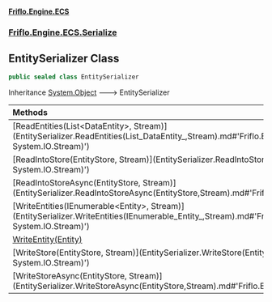 #### [Friflo.Engine.ECS](index.md#'index')
### [Friflo.Engine.ECS.Serialize](Friflo.Engine.ECS.Serialize.md#'Friflo.Engine.ECS.Serialize')

## EntitySerializer Class

```csharp
public sealed class EntitySerializer
```

Inheritance [System.Object](https://docs.microsoft.com/en-us/dotnet/api/System.Object#'System.Object') &#129106; EntitySerializer

| Methods | |
| :--- | :--- |
| [ReadEntities(List&lt;DataEntity&gt;, Stream)](EntitySerializer.ReadEntities(List_DataEntity_,Stream).md#'Friflo.Engine.ECS.Serialize.EntitySerializer.ReadEntities(System.Collections.Generic.List<Friflo.Engine.ECS.Serialize.DataEntity>, System.IO.Stream)') | |
| [ReadIntoStore(EntityStore, Stream)](EntitySerializer.ReadIntoStore(EntityStore,Stream).md#'Friflo.Engine.ECS.Serialize.EntitySerializer.ReadIntoStore(Friflo.Engine.ECS.EntityStore, System.IO.Stream)') | |
| [ReadIntoStoreAsync(EntityStore, Stream)](EntitySerializer.ReadIntoStoreAsync(EntityStore,Stream).md#'Friflo.Engine.ECS.Serialize.EntitySerializer.ReadIntoStoreAsync(Friflo.Engine.ECS.EntityStore, System.IO.Stream)') | |
| [WriteEntities(IEnumerable&lt;Entity&gt;, Stream)](EntitySerializer.WriteEntities(IEnumerable_Entity_,Stream).md#'Friflo.Engine.ECS.Serialize.EntitySerializer.WriteEntities(System.Collections.Generic.IEnumerable<Friflo.Engine.ECS.Entity>, System.IO.Stream)') | |
| [WriteEntity(Entity)](EntitySerializer.WriteEntity(Entity).md#'Friflo.Engine.ECS.Serialize.EntitySerializer.WriteEntity(Friflo.Engine.ECS.Entity)') | |
| [WriteStore(EntityStore, Stream)](EntitySerializer.WriteStore(EntityStore,Stream).md#'Friflo.Engine.ECS.Serialize.EntitySerializer.WriteStore(Friflo.Engine.ECS.EntityStore, System.IO.Stream)') | |
| [WriteStoreAsync(EntityStore, Stream)](EntitySerializer.WriteStoreAsync(EntityStore,Stream).md#'Friflo.Engine.ECS.Serialize.EntitySerializer.WriteStoreAsync(Friflo.Engine.ECS.EntityStore, System.IO.Stream)') | |
